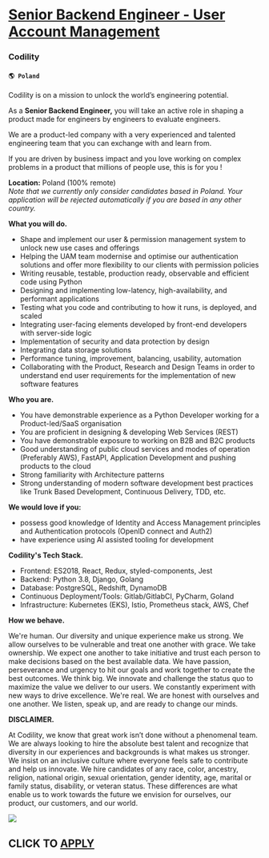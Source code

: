 # [Senior Backend Engineer - User Account Management](https://www.remotewlb.com/apply/senior-backend-engineer-user-account-management-59817)  
### Codility  
#### `🌎 Poland`  

Codility is on a mission to unlock the world’s engineering potential.

As a **Senior Backend Engineer,** you will take an active role in shaping a product made for engineers by engineers to evaluate engineers.

We are a product-led company with a very experienced and talented engineering team that you can exchange with and learn from.

If you are driven by business impact and you love working on complex problems in a product that millions of people use, this is for you !

**Location:** Poland (100% remote)  
 _Note that we currently only consider candidates based in Poland. Your application will be rejected automatically if you are based in any other country._

**What you will do.**

  * Shape and implement our user & permission management system to unlock new use cases and offerings
  * Helping the UAM team modernise and optimise our authentication solutions and offer more flexibility to our clients with permission policies
  * Writing reusable, testable, production ready, observable and efficient code using Python
  * Designing and implementing low-latency, high-availability, and performant applications
  * Testing what you code and contributing to how it runs, is deployed, and scaled
  * Integrating user-facing elements developed by front-end developers with server-side logic
  * Implementation of security and data protection by design
  * Integrating data storage solutions
  * Performance tuning, improvement, balancing, usability, automation
  * Collaborating with the Product, Research and Design Teams in order to understand end user requirements for the implementation of new software features

**Who you are.**

  * You have demonstrable experience as a Python Developer working for a Product-led/SaaS organisation
  * You are proficient in designing & developing Web Services (REST)
  * You have demonstrable exposure to working on B2B and B2C products
  * Good understanding of public cloud services and modes of operation (Preferably AWS), FastAPI, Application Development and pushing products to the cloud
  * Strong familiarity with Architecture patterns
  * Strong understanding of modern software development best practices like Trunk Based Development, Continuous Delivery, TDD, etc. 

**We would love if you:**

  * possess good knowledge of Identity and Access Management principles and Authentication protocols (OpenID connect and Auth2)
  * have experience using AI assisted tooling for development

**Codility's Tech Stack.**

  * Frontend: ES2018, React, Redux, styled-components, Jest
  * Backend: Python 3.8, Django, Golang
  * Database: PostgreSQL, Redshift, DynamoDB
  * Continuous Deployment/Tools: Gitlab/GitlabCI, PyCharm, Goland
  * Infrastructure: Kubernetes (EKS), Istio, Prometheus stack, AWS, Chef

**How we behave.**

We're human. Our diversity and unique experience make us strong. We allow ourselves to be vulnerable and treat one another with grace. We take ownership. We expect one another to take initiative and trust each person to make decisions based on the best available data. We have passion, perseverance and urgency to hit our goals and work together to create the best outcomes. We think big. We innovate and challenge the status quo to maximize the value we deliver to our users. We constantly experiment with new ways to drive excellence. We're real. We are honest with ourselves and one another. We listen, speak up, and are ready to change our minds.

**DISCLAIMER.**

At Codility, we know that great work isn’t done without a phenomenal team. We are always looking to hire the absolute best talent and recognize that diversity in our experiences and backgrounds is what makes us stronger. We insist on an inclusive culture where everyone feels safe to contribute and help us innovate. We hire candidates of any race, color, ancestry, religion, national origin, sexual orientation, gender identity, age, marital or family status, disability, or veteran status. These differences are what enable us to work towards the future we envision for ourselves, our product, our customers, and our world.

![](https://remotive.com/job/track/1899498/blank.gif?source=public_api)  
## CLICK TO [APPLY](https://www.remotewlb.com/apply/senior-backend-engineer-user-account-management-59817)

